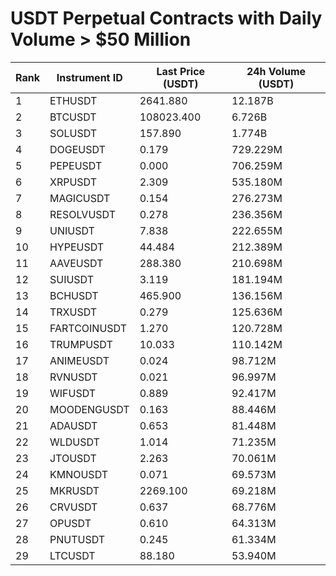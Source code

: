 # USDT Perpetual Contracts with Daily Volume > $50 Million

| Rank | Instrument ID | Last Price (USDT) | 24h Volume (USDT) |
|------|---------------|-------------------|-------------------|
| 1 | ETHUSDT | 2641.880 | 12.187B |
| 2 | BTCUSDT | 108023.400 | 6.726B |
| 3 | SOLUSDT | 157.890 | 1.774B |
| 4 | DOGEUSDT | 0.179 | 729.229M |
| 5 | PEPEUSDT | 0.000 | 706.259M |
| 6 | XRPUSDT | 2.309 | 535.180M |
| 7 | MAGICUSDT | 0.154 | 276.273M |
| 8 | RESOLVUSDT | 0.278 | 236.356M |
| 9 | UNIUSDT | 7.838 | 222.655M |
| 10 | HYPEUSDT | 44.484 | 212.389M |
| 11 | AAVEUSDT | 288.380 | 210.698M |
| 12 | SUIUSDT | 3.119 | 181.194M |
| 13 | BCHUSDT | 465.900 | 136.156M |
| 14 | TRXUSDT | 0.279 | 125.636M |
| 15 | FARTCOINUSDT | 1.270 | 120.728M |
| 16 | TRUMPUSDT | 10.033 | 110.142M |
| 17 | ANIMEUSDT | 0.024 | 98.712M |
| 18 | RVNUSDT | 0.021 | 96.997M |
| 19 | WIFUSDT | 0.889 | 92.417M |
| 20 | MOODENGUSDT | 0.163 | 88.446M |
| 21 | ADAUSDT | 0.653 | 81.448M |
| 22 | WLDUSDT | 1.014 | 71.235M |
| 23 | JTOUSDT | 2.263 | 70.061M |
| 24 | KMNOUSDT | 0.071 | 69.573M |
| 25 | MKRUSDT | 2269.100 | 69.218M |
| 26 | CRVUSDT | 0.637 | 68.776M |
| 27 | OPUSDT | 0.610 | 64.313M |
| 28 | PNUTUSDT | 0.245 | 61.334M |
| 29 | LTCUSDT | 88.180 | 53.940M |
